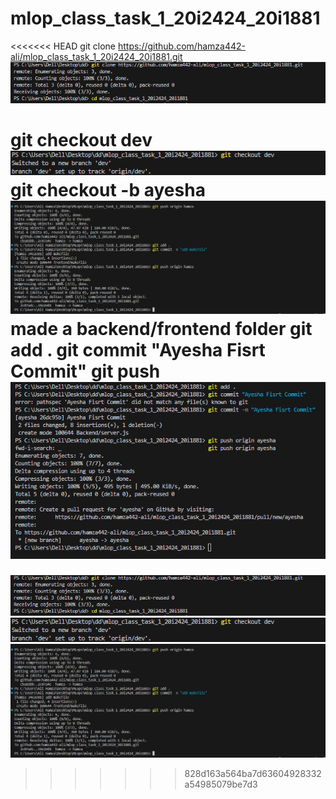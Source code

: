 # mlop_class_task_1_20i2424_20i1881
<<<<<<< HEAD
 git clone https://github.com/hamza442-ali/mlop_class_task_1_20i2424_20i1881.git
 ![alt text](image.png)

  git checkout dev
  ![alt text](image-1.png)
  git checkout -b ayesha
  ![alt text](image-2.png)
  made a backend/frontend folder
  git add . 
  git commit "Ayesha Fisrt Commit"
  git push 
  ![alt text](image-3.png)
=======















 

![Alt text](image.png)
![Alt text](image-1.png)
![Alt text](image-2.png)
>>>>>>> 828d163a564ba7d63604928332a54985079be7d3
